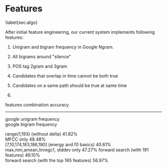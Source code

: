 Features
====
\label{sec:algo}


After initial feature engineering, our current system implements following features:
1. Unigram and bigram frequency in Google Ngram.
2. All bigrams around "silence"
3. POS tag 2gram and 3gram
4. Candidates that overlap in time cannot be both true
5. Candidates on a same path should be true at same time

1. 


features combination                             accuracy        
------------------------------------------      -----------      
google unigram frequency                             
google bigram frequency  



range(1,193) (without delta)                      41.82%       
MFCC only                              48.48%       
[7,10,174,183,186,190] (energy and f0 basics)    40.61%       
max,min,amean,linregc1, stddev only          47.27%
forward search (with 191 features)           49.10%                       
forward search (with the top 165 features)       56.97%